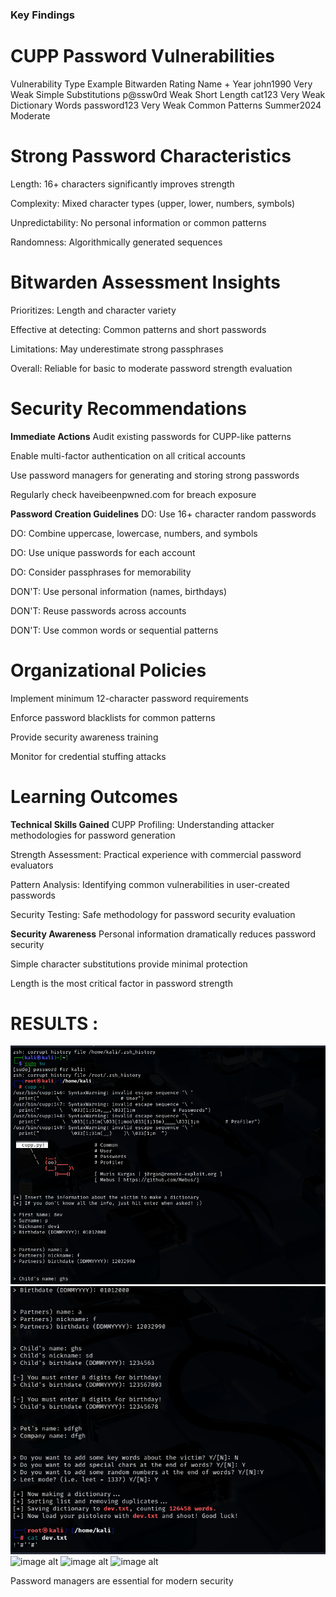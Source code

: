 ### Key Findings

# CUPP Password Vulnerabilities
   Vulnerability Type	Example	Bitwarden Rating
   Name + Year	john1990	Very Weak
   Simple Substitutions	p@ssw0rd	Weak
   Short Length	cat123	Very Weak
   Dictionary Words	password123	Very Weak
   Common Patterns	Summer2024	Moderate

# Strong Password Characteristics
  Length: 16+ characters significantly improves strength
  
  Complexity: Mixed character types (upper, lower, numbers, symbols)
  
  Unpredictability: No personal information or common patterns
  
  Randomness: Algorithmically generated sequences

# Bitwarden Assessment Insights
  Prioritizes: Length and character variety
  
  Effective at detecting: Common patterns and short passwords
  
  Limitations: May underestimate strong passphrases
  
  Overall: Reliable for basic to moderate password strength evaluation

# Security Recommendations
**Immediate Actions**
  Audit existing passwords for CUPP-like patterns
  
  Enable multi-factor authentication on all critical accounts
  
  Use password managers for generating and storing strong passwords
  
  Regularly check haveibeenpwned.com for breach exposure
  
  **Password Creation Guidelines**
   DO: Use 16+ character random passwords
  
   DO: Combine uppercase, lowercase, numbers, and symbols
  
   DO: Use unique passwords for each account
  
   DO: Consider passphrases for memorability
  
   DON'T: Use personal information (names, birthdays)
  
   DON'T: Reuse passwords across accounts
  
   DON'T: Use common words or sequential patterns

# Organizational Policies
  Implement minimum 12-character password requirements
  
  Enforce password blacklists for common patterns
  
  Provide security awareness training
  
  Monitor for credential stuffing attacks

 # Learning Outcomes
**Technical Skills Gained**
  CUPP Profiling: Understanding attacker methodologies for password generation
  
  Strength Assessment: Practical experience with commercial password evaluators
  
  Pattern Analysis: Identifying common vulnerabilities in user-created passwords
  
  Security Testing: Safe methodology for password security evaluation

**Security Awareness**
  Personal information dramatically reduces password security
  
  Simple character substitutions provide minimal protection
  
  Length is the most critical factor in password strength

# RESULTS :
![image alt](https://github.com/devyani-oops/Password-Security-Analysis-Project/blob/5936188a1502d2d87e3433b5543d3e107eb75366/Screenshot%202025-10-28%20120928.png)
![image alt](https://github.com/devyani-oops/Password-Security-Analysis-Project/blob/3ef29ffd2e4d89543d23d04365e98725a7c32ae7/Screenshot%202025-10-28%20120944.png)
![image alt]()
![image alt]()
![image alt]()

  
  Password managers are essential for modern security

